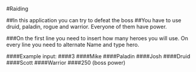 ﻿#Raiding

##In this application you can try to defeat the boss
##You have to use druid, paladin, rogue and warrior. Everyone of them have power.

###On the first line you need to insert how many heroes you will use. On every line you need to alternate Name and type hero.

####Example input:
####3
####Mike
####Paladin
####Josh
####Druid
####Scott
####Warrior
####250 (boss power)